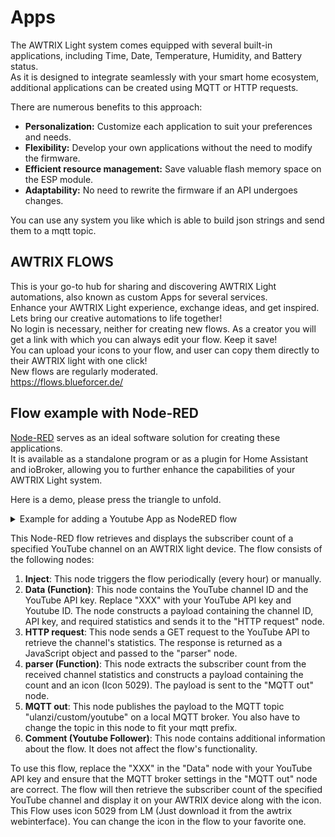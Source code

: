 # Apps

The AWTRIX Light system comes equipped with several built-in applications, including Time, Date, Temperature, Humidity, and Battery status.  
As it is designed to integrate seamlessly with your smart home ecosystem, additional applications can be created using MQTT or HTTP requests.

There are numerous benefits to this approach:

- **Personalization:** Customize each application to suit your preferences and needs.
- **Flexibility:** Develop your own applications without the need to modify the firmware.
- **Efficient resource management:** Save valuable flash memory space on the ESP module.
- **Adaptability:** No need to rewrite the firmware if an API undergoes changes.

You can use any system you like which is able to build json strings and send them to a mqtt topic.

## AWTRIX FLOWS
This is your go-to hub for sharing and discovering AWTRIX Light automations, also known as custom Apps for several services.  
Enhance your AWTRIX Light experience, exchange ideas, and get inspired. Lets bring our creative automations to life together!  
No login is necessary, neither for creating new flows. As a creator you will get a link with which you can always edit your flow. Keep it save!  
You can upload your icons to your flow, and user can copy them directly to their AWTRIX light with one click!  
New flows are regularly moderated.  
https://flows.blueforcer.de/   
    

## Flow example with Node-RED
[Node-RED](https://nodered.org/) serves as an ideal software solution for creating these applications.  
It is available as a standalone program or as a plugin for Home Assistant and ioBroker, allowing you to further enhance the capabilities of your AWTRIX Light system.
    
Here is a demo, please press the triangle to unfold.

<details>
  <summary>Example for adding a Youtube App as NodeRED flow</summary>    
  <pre><code class="language-json">
[
  {
    "id": "2a59d30d07abe14f",
    "type": "group",
    "z": "54b42d8d.cda474",
    "style": {
      "stroke": "#999999",
      "stroke-opacity": "1",
      "fill": "none",
      "fill-opacity": "1",
      "label": true,
      "label-position": "nw",
      "color": "#a4a4a4"
    },
    "nodes": [
      "f0f17299.3736c",
      "dc7878f9.4756c8",
      "f234aae371d72680",
      "555bb8624b88c9c3",
      "69c388146e28049d",
      "a349ade5a57f7537"
    ],
    "x": 34,
    "y": 39,
    "w": 892,
    "h": 122
  },
  {
    "id": "f0f17299.3736c",
    "type": "inject",
    "z": "54b42d8d.cda474",
    "g": "2a59d30d07abe14f",
    "name": "",
    "props": [],
    "repeat": "3600",
    "crontab": "",
    "once": true,
    "onceDelay": 0.1,
    "topic": "",
    "x": 130,
    "y": 120,
    "wires": [
      [
        "a349ade5a57f7537"
      ]
    ]
  },
  {
    "id": "dc7878f9.4756c8",
    "type": "http request",
    "z": "54b42d8d.cda474",
    "g": "2a59d30d07abe14f",
    "name": "",
    "method": "GET",
    "ret": "obj",
    "paytoqs": "query",
    "url": "https://youtube.googleapis.com/youtube/v3/channels",
    "tls": "",
    "persist": false,
    "proxy": "",
    "insecureHTTPParser": false,
    "authType": "",
    "senderr": false,
    "headers": [],
    "x": 430,
    "y": 120,
    "wires": [
      [
        "f234aae371d72680"
      ]
    ]
  },
  {
    "id": "f234aae371d72680",
    "type": "function",
    "z": "54b42d8d.cda474",
    "g": "2a59d30d07abe14f",
    "name": "parser",
    "func": "var json = msg.payload;\nvar subscriberCount = json.items[0].statistics.subscriberCount;\n\nmsg.payload = { \"text\": subscriberCount, \"icon\": 5029};\nreturn msg;",
    "outputs": 1,
    "noerr": 0,
    "initialize": "",
    "finalize": "",
    "libs": [],
    "x": 590,
    "y": 120,
    "wires": [
      [
        "555bb8624b88c9c3"
      ]
    ]
  },
  {
    "id": "555bb8624b88c9c3",
    "type": "mqtt out",
    "z": "54b42d8d.cda474",
    "g": "2a59d30d07abe14f",
    "name": "",
    "topic": "ulanzi/custom/youtube",
    "qos": "",
    "retain": "",
    "respTopic": "",
    "contentType": "",
    "userProps": "",
    "correl": "",
    "expiry": "",
    "broker": "346df2a95aac5785",
    "x": 800,
    "y": 120,
    "wires": []
  },
  {
    "id": "69c388146e28049d",
    "type": "comment",
    "z": "54b42d8d.cda474",
    "g": "2a59d30d07abe14f",
    "name": "Youtube Follower",
    "info": "Just enter your channelID and Youtube API key in the \"Data\" node  and set your AWTRIX MQTT prefix.\nUses Icon 5029 (LM)",
    "x": 140,
    "y": 80,
    "wires": []
  },
  {
    "id": "a349ade5a57f7537",
    "type": "function",
    "z": "54b42d8d.cda474",
    "g": "2a59d30d07abe14f",
    "name": "Data",
    "func": "msg.payload = { \"id\": \"UCpGLALzRO0uaasWTsm9M99w\", \"key\": \"XXX\", \"part\":\"statistics\"}\nreturn msg;",
    "outputs": 1,
    "noerr": 0,
    "initialize": "",
    "finalize": "",
    "libs": [],
    "x": 270,
    "y": 120,
    "wires": [
      [
        "dc7878f9.4756c8"
      ]
    ]
  },
  {
    "id": "346df2a95aac5785",
    "type": "mqtt-broker",
    "name": "",
    "broker": "localhost",
    "port": "1883",
    "clientid": "",
    "autoConnect": true,
    "usetls": false,
    "protocolVersion": "4",
    "keepalive": "60",
    "cleansession": true,
    "birthTopic": "",
    "birthQos": "0",
    "birthPayload": "",
    "birthMsg": {},
    "closeTopic": "",
    "closeQos": "0",
    "closePayload": "",
    "closeMsg": {},
    "willTopic": "",
    "willQos": "0",
    "willPayload": "",
    "willMsg": {},
    "userProps": "",
    "sessionExpiry": ""
  }
]  
  </code></pre>
</details>

This Node-RED flow retrieves and displays the subscriber count of a specified YouTube channel on an AWTRIX light device. The flow consists of the following nodes:

1. **Inject**: This node triggers the flow periodically (every hour) or manually.
2. **Data (Function)**: This node contains the YouTube channel ID and the YouTube API key. Replace "XXX" with your YouTube API key and Youtube ID. The node constructs a payload containing the channel ID, API key, and required statistics and sends it to the "HTTP request" node.
3. **HTTP request**: This node sends a GET request to the YouTube API to retrieve the channel's statistics. The response is returned as a JavaScript object and passed to the "parser" node.
4. **parser (Function)**: This node extracts the subscriber count from the received channel statistics and constructs a payload containing the count and an icon (Icon 5029). The payload is sent to the "MQTT out" node.
5. **MQTT out**: This node publishes the payload to the MQTT topic "ulanzi/custom/youtube" on a local MQTT broker. You also have to change the topic in this node to fit your mqtt prefix.
6. **Comment (Youtube Follower)**: This node contains additional information about the flow. It does not affect the flow's functionality.

To use this flow, replace the "XXX" in the "Data" node with your YouTube API key and ensure that the MQTT broker settings in the "MQTT out" node are correct.
The flow will then retrieve the subscriber count of the specified YouTube channel and display it on your AWTRIX device along with the icon.
This Flow uses icon 5029 from LM (Just download it from the awtrix webinterface). You can change the icon in the flow to your favorite one.


